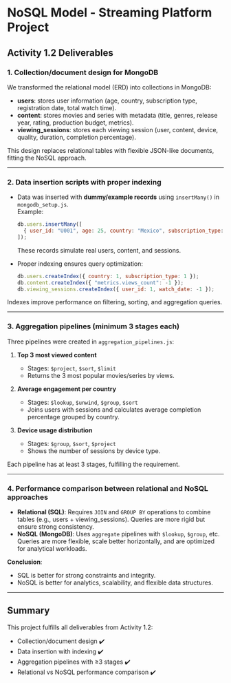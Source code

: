 # NoSQL Model - Streaming Platform Project

## Activity 1.2 Deliverables

### 1. Collection/document design for MongoDB
We transformed the relational model (ERD) into collections in MongoDB:
- **users**: stores user information (age, country, subscription type, registration date, total watch time).
- **content**: stores movies and series with metadata (title, genres, release year, rating, production budget, metrics).
- **viewing_sessions**: stores each viewing session (user, content, device, quality, duration, completion percentage).

This design replaces relational tables with flexible JSON-like documents, fitting the NoSQL approach.

---

### 2. Data insertion scripts with proper indexing
- Data was inserted with **dummy/example records** using `insertMany()` in `mongodb_setup.js`.  
  Example:
  ```js
  db.users.insertMany([
    { user_id: "U001", age: 25, country: "Mexico", subscription_type: "Premium", ... }
  ]);
  ```
  These records simulate real users, content, and sessions.

- Proper indexing ensures query optimization:
  ```js
  db.users.createIndex({ country: 1, subscription_type: 1 });
  db.content.createIndex({ "metrics.views_count": -1 });
  db.viewing_sessions.createIndex({ user_id: 1, watch_date: -1 });
  ```

Indexes improve performance on filtering, sorting, and aggregation queries.

---

### 3. Aggregation pipelines (minimum 3 stages each)
Three pipelines were created in `aggregation_pipelines.js`:

1. **Top 3 most viewed content**
   - Stages: `$project`, `$sort`, `$limit`  
   - Returns the 3 most popular movies/series by views.

2. **Average engagement per country**
   - Stages: `$lookup`, `$unwind`, `$group`, `$sort`  
   - Joins users with sessions and calculates average completion percentage grouped by country.

3. **Device usage distribution**
   - Stages: `$group`, `$sort`, `$project`  
   - Shows the number of sessions by device type.

Each pipeline has at least 3 stages, fulfilling the requirement.

---

### 4. Performance comparison between relational and NoSQL approaches
- **Relational (SQL)**: Requires `JOIN` and `GROUP BY` operations to combine tables (e.g., users + viewing_sessions). Queries are more rigid but ensure strong consistency.
- **NoSQL (MongoDB)**: Uses `aggregate` pipelines with `$lookup`, `$group`, etc. Queries are more flexible, scale better horizontally, and are optimized for analytical workloads.

**Conclusion**:  
- SQL is better for strong constraints and integrity.  
- NoSQL is better for analytics, scalability, and flexible data structures.

---

##  Summary
This project fulfills all deliverables from Activity 1.2:
- Collection/document design ✔️
- Data insertion with indexing ✔️
- Aggregation pipelines with ≥3 stages ✔️
- Relational vs NoSQL performance comparison ✔️
